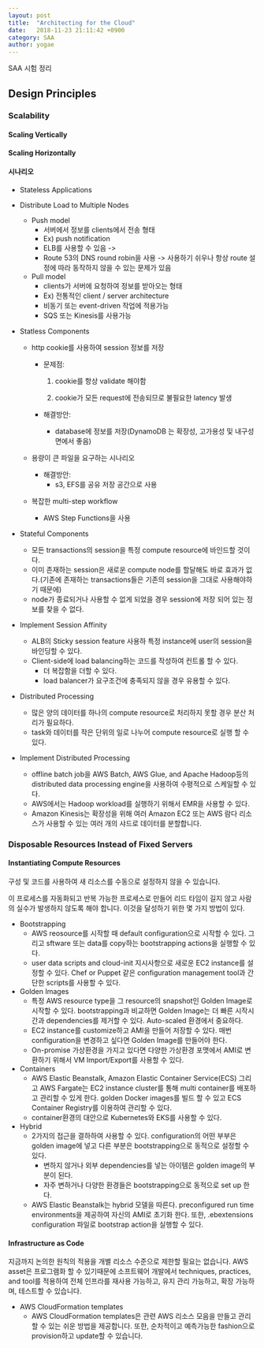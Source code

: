 ```yaml
---
layout: post
title:  "Architecting for the Cloud"
date:   2018-11-23 21:11:42 +0900
category: SAA
author: yogae
---
```

SAA 시험 정리

## Design Principles

### Scalability

#### Scaling Vertically

#### Scaling Horizontally

#### 시나리오

- Stateless Applications
- Distribute Load to Multiple Nodes
  - Push model
    - 서버에서 정보를 clients에서 전송 형태
    - Ex) push notification
    - ELB를 사용할 수 있음 -> 
    - Route 53의 DNS round robin을 사용 -> 사용하기 쉬우나 항상 route 설정에 따라 동작하지 않을 수 있는 문제가 있음
  - Pull model
    - clients가 서버에 요청하여 정보를 받아오는 형태
    - Ex) 전통적인 client / server architecture
    - 비동기 또는 event-driven 작업에 적용가능
    - SQS 또는 Kinesis를 사용가능

- Statless Components

  - http cookie를 사용하여 session 정보를 저장

    - 문제점: 

      1. cookie를 항상 validate 해야함

      2. cookie가 모든 request에 전송되므로 불필요한 latency 발생

    - 해결방안:

      - database에 정보를 저장(DynamoDB 는 확장성, 고가용성 및 내구성 면에서 좋음)

  - 용량이 큰 파일을 요구하는 시나리오

    - 해결방안:
      - s3, EFS를 공유 저장 공간으로 사용

  - 복잡한 multi-step workflow

    - AWS Step Functions을 사용

- Stateful Components
  - 모든 transactions의 session을 특정 compute resource에 바인드할 것이다.
  - 이미 존재하는 session은 새로운 compute node를 할달해도 바로 효과가 없다.(기존에 존재하는 transactions들은 기존의 session을 그대로 사용해야하기 때문에)
  - node가 종료되거나 사용할 수 없게 되었을 경우 session에 저장 되어 있는 정보를 찾을 수 없다.
- Implement Session Affinity
  - ALB의 Sticky session feature 사용하 특정 instance에 user의 session을 바인딩할 수 있다.
  - Client-side에 load balancing하는 코드를 작성하여 컨트롤 할 수 있다.
    - 더 복잡함을 더할 수 있다.
    - load balancer가 요구조건에 충족되지 않을 경우 유용할 수 있다.

- Distributed Processing
  - 많은 양의 데이터를 하나의 compute resource로 처리하지 못할 경우 분산 처리가 필요하다.
  - task와 데이터를 작은 단위의 일로 나누어 compute resource로 실행 할 수 있다.

- Implement Distributed Processing
  - offline batch job을 AWS Batch, AWS Glue, and Apache Hadoop등의 distributed data processing engine을 사용하여 수평적으로 스케일할 수 있다.
  - AWS에서는 Hadoop workload를 실행하기 위해서 EMR을 사용할 수 있다.
  - Amazon Kinesis는 확장성을 위해 여러 Amazon EC2 또는 AWS 람다 리소스가 사용할 수 있는 여러 개의 샤드로 데이터를 분할합니다.

### Disposable Resources Instead of Fixed Servers

#### Instantiating Compute Resources

구성 및 코드를 사용하여 새 리소스를 수동으로 설정하지 않을 수 있습니다. 

이 프로세스를 자동화되고 반복 가능한 프로세스로 만들어 리드 타임이 길지 않고 사람의 실수가 발생하지 않도록 해야 합니다. 이것을 달성하기 위한 몇 가지 방법이 있다.

- Bootstrapping
  - AWS reosource를 시작할 때 default configuration으로 시작할 수 있다. 그리고 sftware 또는 data를 copy하는 bootstrapping actions을 실행할 수 있다.
  - user data scripts and cloud-init 지시사항으로 새로운 EC2 instance를 설정할 수 있다. Chef or Puppet 같은 configuration management tool과 간단한 scripts를 사용할 수 있다.
- Golden Images
  - 특정 AWS resource type을 그 resource의 snapshot인 Golden Image로 시작할 수 있다. bootstrapping과 비교하면 Golden Image는 더 빠른 시작시간과 dependencies를 제거할 수 있다. Auto-scaled 환경에서 중요하다.
  - EC2 instance를 customize하고 AMI을 만들어 저장할 수 있다. 매번 configuration을 변경하고 싶다면 Golden Image를 만들어야 한다.
  - On-promise 가상환경을 가지고 있다면 다양한 가상환경 포맷에서 AMI로 변환하기 위해서 VM Import/Export를 사용할 수 있다.
- Containers
  - AWS Elastic Beanstalk, Amazon Elastic Container Service(ECS) 그리고 AWS Fargate는 EC2 instance cluster를 통해 multi container를 배포하고 관리할 수 있게 한다. golden Docker images를 빌드 할 수 있고 ECS Container Registry를 이용하여 관리할 수 있다.
  - container환경의 대안으로 Kubernetes와 EKS를 사용할 수 있다. 
- Hybrid
  - 2가지의 접근을 결하하여 사용할 수 있다. configuration의 어떤 부부은 golden image에 넣고 다른 부분은 bootstrapping으로 동적으로 설정할 수 있다.
    - 변하지 않거나 외부 dependencies를 넣는 아이템은 golden image의 부분이 된다.
    - 자주 변하거나 다양한 환경들은 bootstrapping으로 동적으로 set up 한다. 
  - AWS Elastic Beanstalk는 hybrid 모델을 따른다. preconfigured run
    time environments을 제공하여 자신의 AMI로 초기화 한다. 또한, .ebextensions configuration 파일로 bootstrap action을 실행할 수 있다.

#### Infrastructure as Code

지금까지 논의한 원칙의 적용을 개별 리소스 수준으로 제한할 필요는 없습니다. AWS asset은 프로그램화 할 수 있기때문에 소프트웨어 개발에서 techniques, practices, and tool를 적용하여 전체 인프라를 재사용 가능하고, 유지 관리 가능하고, 확장 가능하며, 테스트할 수 있습니다.

- AWS CloudFormation templates
  - AWS CloudFormation templates은 관련 AWS 리소스 모음을 만들고 관리할 수 있는 쉬운 방법을 제공합니다. 또한, 순차적이고 예측가능한 fashion으로 provision하고 update할 수 있습니다.